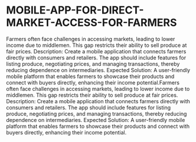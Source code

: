 # MOBILE-APP-FOR-DIRECT-MARKET-ACCESS-FOR-FARMERS





Farmers often face challenges in accessing markets, leading to lower income due to
 middlemen. This gap restricts their ability to sell produce at fair prices. Description: Create a mobile
 application that connects farmers directly with consumers and retailers. The app should include features for
 listing produce, negotiating prices, and managing transactions, thereby reducing dependence on
 intermediaries. Expected Solution: A user-friendly mobile platform that enables farmers to showcase their
 products and connect with buyers directly, enhancing their income potential.Farmers often face challenges in accessing markets, leading to lower income due to
 middlemen. This gap restricts their ability to sell produce at fair prices. Description: Create a mobile
 application that connects farmers directly with consumers and retailers. The app should include features for
 listing produce, negotiating prices, and managing transactions, thereby reducing dependence on
 intermediaries. Expected Solution: A user-friendly mobile platform that enables farmers to showcase their
 products and connect with buyers directly, enhancing their income potential.

